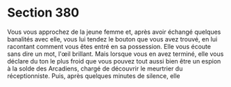 # Section 380

Vous vous approchez de la jeune femme et, après avoir échangé 
quelques banalités avec elle, vous lui tendez le bouton que vous 
avez trouvé, en lui racontant comment vous êtes entré en sa 
possession. Elle vous écoute sans dire un mot, l'œil brillant. Mais 
lorsque vous en avez terminé, elle vous déclare du ton le plus 
froid que vous pouvez tout aussi bien être un espion à la solde 
des 
Arcadiens, 
chargé 
de 
découvrir 
le 
meurtrier 
du 
réceptionniste. Puis, après quelques minutes de silence, elle